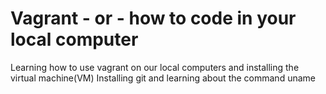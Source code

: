 # Vagrant - or - how to code in your local computer
Learning how to use vagrant on our local computers and installing the virtual machine(VM)
Installing git and learning about the command uname
